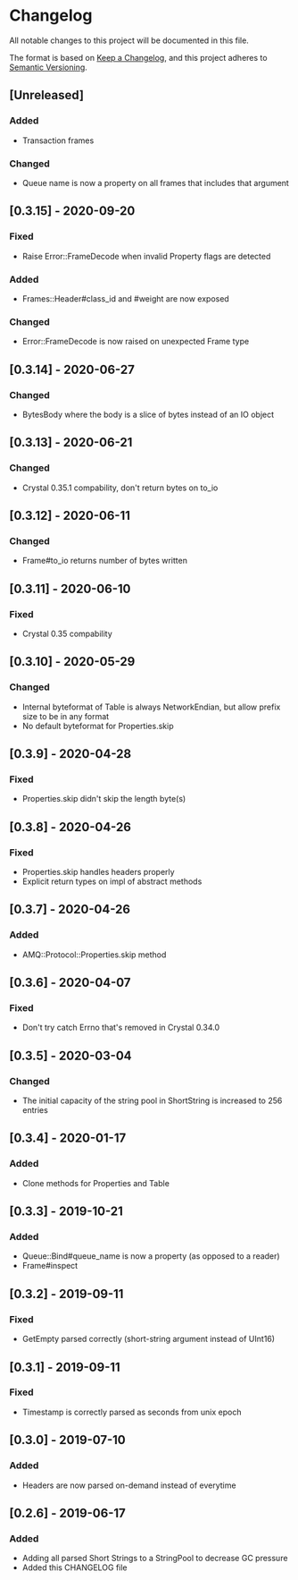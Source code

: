 # Changelog
All notable changes to this project will be documented in this file.

The format is based on [Keep a Changelog](https://keepachangelog.com/en/1.1.0/),
and this project adheres to [Semantic Versioning](https://semver.org/spec/v2.0.0.html).

## [Unreleased]

### Added
- Transaction frames

### Changed
- Queue name is now a property on all frames that includes that argument

## [0.3.15] - 2020-09-20

### Fixed
- Raise Error::FrameDecode when invalid Property flags are detected

### Added
- Frames::Header#class_id and #weight are now exposed

### Changed
- Error::FrameDecode is now raised on unexpected Frame type

## [0.3.14] - 2020-06-27

### Changed
- BytesBody where the body is a slice of bytes instead of an IO object

## [0.3.13] - 2020-06-21

### Changed
- Crystal 0.35.1 compability, don't return bytes on to_io

## [0.3.12] - 2020-06-11

### Changed
- Frame#to_io returns number of bytes written

## [0.3.11] - 2020-06-10

### Fixed
- Crystal 0.35 compability

## [0.3.10] - 2020-05-29

### Changed
- Internal byteformat of Table is always NetworkEndian, but allow prefix size to be in any format
- No default byteformat for Properties.skip

## [0.3.9] - 2020-04-28

### Fixed
- Properties.skip didn't skip the length byte(s)

## [0.3.8] - 2020-04-26

### Fixed
- Properties.skip handles headers properly
- Explicit return types on impl of abstract methods

## [0.3.7] - 2020-04-26

### Added
- AMQ::Protocol::Properties.skip method

## [0.3.6] - 2020-04-07

### Fixed
- Don't try catch Errno that's removed in Crystal 0.34.0

## [0.3.5] - 2020-03-04

### Changed
- The initial capacity of the string pool in ShortString is increased to 256 entries

## [0.3.4] - 2020-01-17

### Added
- Clone methods for Properties and Table

## [0.3.3] - 2019-10-21

### Added
- Queue::Bind#queue_name is now a property (as opposed to a reader)
- Frame#inspect

## [0.3.2] - 2019-09-11

### Fixed
- GetEmpty parsed correctly (short-string argument instead of UInt16)

## [0.3.1] - 2019-09-11

### Fixed
- Timestamp is correctly parsed as seconds from unix epoch

## [0.3.0] - 2019-07-10

### Added
- Headers are now parsed on-demand instead of everytime

## [0.2.6] - 2019-06-17

### Added
- Adding all parsed Short Strings to a StringPool to decrease GC pressure
- Added this CHANGELOG file
